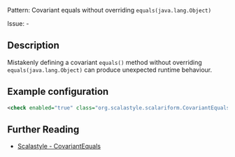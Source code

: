 Pattern: Covariant equals without overriding `equals(java.lang.Object)`

Issue: -

## Description

Mistakenly defining a covariant `equals()` method without overriding `equals(java.lang.Object)` can produce unexpected runtime behaviour.

## Example configuration

```xml
<check enabled="true" class="org.scalastyle.scalariform.CovariantEqualsChecker" level="warning"/>
```
<a name="org_scalastyle_scalariform_CyclomaticComplexityChecker" />

## Further Reading

* [Scalastyle - CovariantEquals](http://www.scalastyle.org/rules-1.0.0.html#org_scalastyle_scalariform_CovariantEqualsChecker)